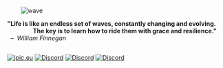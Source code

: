 &nbsp;&nbsp;&nbsp;&nbsp;&nbsp;&nbsp;&nbsp; ![wave](https://github.com/Julia-Pickel/julia-pickel/assets/145296722/6164bdd2-2b6c-4b08-ac32-bfc756664197)

**"Life is like an endless set of waves, constantly changing and evolving.  
&nbsp;&nbsp;&nbsp;&nbsp;&nbsp;&nbsp;&nbsp;&nbsp;&nbsp;&nbsp;&nbsp;&nbsp;&nbsp;&nbsp;&nbsp;&nbsp;&nbsp;&nbsp;The key is to learn how to ride them with grace and resilience."** &nbsp;&nbsp;*–&nbsp;&nbsp;William Finnegan*

##
[![jpic.eu](https://img.shields.io/badge/www.jpic.eu-black?style=for-the-badge&logo=About.me&logoColor=white&labelColor=black)](https://jpic.eu)
[![Discord](https://img.shields.io/badge/instagram-black?style=for-the-badge&logo=instagram&logoColor=white&labelColor=black)](https://www.instagram.com/jpic_eu/)
[![Discord](https://img.shields.io/badge/linkedin-black?style=for-the-badge&logo=linkedin&logoColor=white&labelColor=black)](https://www.linkedin.com/in/julia-pickel-188937231/) 
[![Discord](https://img.shields.io/badge/email-black?style=for-the-badge&logo=gmail&logoColor=white&labelColor=black)](mailto:info@jpic.eu)
